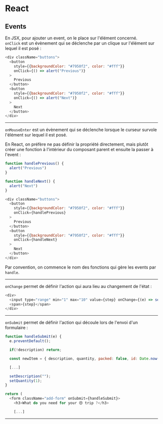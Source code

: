 # React

## Events

En JSX, pour ajouter un event, on le place sur l'élément concerné.  
`onClick` est un évènement qui se déclenche par un clique sur l'élément sur lequel il est posé :
```js
<div className="buttons">
  <button 
    style={{backgroundColor: "#7950f2", color: "#fff"}} 
    onClick={() => alert("Previous")}
  >
    Previous
  </button>
  <button 
    style={{backgroundColor: "#7950f2", color: "#fff"}}
    onClick={() => alert("Next")}
  >
    Next
  </button>
</div>
```

---

`onMouseEnter` est un évènement qui se déclenche lorsque le curseur survole l'élément sur lequel il est posé.

En React, on préfère ne pas définir la propriété directement, mais plutôt créer une fonction à l'intérieur du composant parent et ensuite la passer à l'event :
```js
function handlePrevious() {
  alert("Previous")
}

function handleNext() {
  alert("Next")
}
```
```js
<div className="buttons">
  <button 
    style={{backgroundColor: "#7950f2", color: "#fff"}} 
    onClick={handlePrevious}
  >
    Previous
  </button>
  <button 
    style={{backgroundColor: "#7950f2", color: "#fff"}}
    onClick={handleNext}
  >
    Next
  </button>
</div>
```
Par convention, on commence le nom des fonctions qui gère les events par `handle`.

---

`onChange` permet de définir l'action qui aura lieu au changement de l'état :
```js
<div>
  <input type="range" min="1" max="10" value={step} onChange={(e) => setStep(+e.target.value)} />
  <span>{step}</span>
</div>
```

---

`onSubmit` permet de définir l'action qui découle lors de l'envoi d'un formulaire :
```js
function handleSubmit(e) {
  e.preventDefault();

  if(!description) return;

  const newItem = { description, quantity, packed: false, id: Date.now() };

  [...]

  setDescription("");
  setQuantity(1);
}

return (
  <form className="add-form" onSubmit={handleSubmit}>
    <h3>What do you need for your 😍 trip ?</h3>

    [...]
```

---

